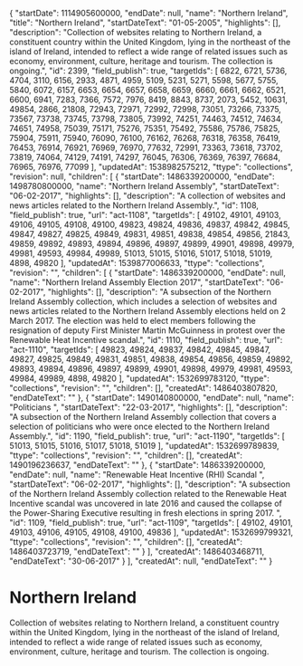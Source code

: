 {
  "startDate": 1114905600000, 
  "endDate": null, 
  "name": "Northern Ireland", 
  "title": "Northern Ireland", 
  "startDateText": "01-05-2005", 
  "highlights": [], 
  "description": "Collection of websites relating to Northern Ireland, a constituent country within the United Kingdom, lying in the northeast of the island of Ireland, intended to reflect a wide range of related issues such as economy, environment, culture, heritage and tourism. The collection is ongoing.", 
  "id": 2399, 
  "field_publish": true, 
  "targetIds": [
    6822, 
    6721, 
    5736, 
    4704, 
    3110, 
    6156, 
    2933, 
    4871, 
    4959, 
    5109, 
    5231, 
    5271, 
    5598, 
    5677, 
    5755, 
    5840, 
    6072, 
    6157, 
    6653, 
    6654, 
    6657, 
    6658, 
    6659, 
    6660, 
    6661, 
    6662, 
    6521, 
    6600, 
    6941, 
    7283, 
    7366, 
    7572, 
    7976, 
    8419, 
    8843, 
    8737, 
    2073, 
    5452, 
    10631, 
    49854, 
    2866, 
    21808, 
    72943, 
    72971, 
    72992, 
    72998, 
    73051, 
    73266, 
    73375, 
    73567, 
    73738, 
    73745, 
    73798, 
    73805, 
    73992, 
    74251, 
    74463, 
    74512, 
    74634, 
    74651, 
    74958, 
    75039, 
    75171, 
    75276, 
    75351, 
    75492, 
    75586, 
    75786, 
    75825, 
    75904, 
    75911, 
    75940, 
    76090, 
    76100, 
    76162, 
    76268, 
    76318, 
    76358, 
    76419, 
    76453, 
    76914, 
    76921, 
    76969, 
    76970, 
    77632, 
    72991, 
    73363, 
    73618, 
    73702, 
    73819, 
    74064, 
    74129, 
    74191, 
    74297, 
    76045, 
    76306, 
    76369, 
    76397, 
    76684, 
    76965, 
    76976, 
    77099
  ], 
  "updatedAt": 1538982575212, 
  "ttype": "collections", 
  "revision": null, 
  "children": [
    {
      "startDate": 1486339200000, 
      "endDate": 1498780800000, 
      "name": "Northern Ireland Assembly", 
      "startDateText": "06-02-2017", 
      "highlights": [], 
      "description": "A collection of websites and news articles related to the Northern Ireland Assembly.", 
      "id": 1108, 
      "field_publish": true, 
      "url": "act-1108", 
      "targetIds": [
        49102, 
        49101, 
        49103, 
        49106, 
        49105, 
        49108, 
        49100, 
        49823, 
        49824, 
        49836, 
        49837, 
        49842, 
        49845, 
        49847, 
        49827, 
        49825, 
        49849, 
        49831, 
        49851, 
        49838, 
        49854, 
        49856, 
        21843, 
        49859, 
        49892, 
        49893, 
        49894, 
        49896, 
        49897, 
        49899, 
        49901, 
        49898, 
        49979, 
        49981, 
        49593, 
        49984, 
        49989, 
        51013, 
        51015, 
        51016, 
        51017, 
        51018, 
        51019, 
        4898, 
        49820
      ], 
      "updatedAt": 1539877006633, 
      "ttype": "collections", 
      "revision": "", 
      "children": [
        {
          "startDate": 1486339200000, 
          "endDate": null, 
          "name": "Northern Ireland Assembly Election 2017", 
          "startDateText": "06-02-2017", 
          "highlights": [], 
          "description": "A subsection of the Northern Ireland Assembly collection, which includes a selection of websites and news articles related to the Northern Ireland Assembly elections held on 2 March 2017. The election was held to elect members following the resignation of deputy First Minister Martin McGuinness in protest over the Renewable Heat Incentive scandal.", 
          "id": 1110, 
          "field_publish": true, 
          "url": "act-1110", 
          "targetIds": [
            49823, 
            49824, 
            49837, 
            49842, 
            49845, 
            49847, 
            49827, 
            49825, 
            49849, 
            49831, 
            49851, 
            49838, 
            49854, 
            49856, 
            49859, 
            49892, 
            49893, 
            49894, 
            49896, 
            49897, 
            49899, 
            49901, 
            49898, 
            49979, 
            49981, 
            49593, 
            49984, 
            49989, 
            4898, 
            49820
          ], 
          "updatedAt": 1532699783120, 
          "ttype": "collections", 
          "revision": "", 
          "children": [], 
          "createdAt": 1486403807820, 
          "endDateText": ""
        }, 
        {
          "startDate": 1490140800000, 
          "endDate": null, 
          "name": "Politicians ", 
          "startDateText": "22-03-2017", 
          "highlights": [], 
          "description": "A subsection of the Northern Ireland Assembly collection that covers a selection of politicians who were once elected to the Northern Ireland Assembly.", 
          "id": 1190, 
          "field_publish": true, 
          "url": "act-1190", 
          "targetIds": [
            51013, 
            51015, 
            51016, 
            51017, 
            51018, 
            51019
          ], 
          "updatedAt": 1532699789839, 
          "ttype": "collections", 
          "revision": "", 
          "children": [], 
          "createdAt": 1490196236637, 
          "endDateText": ""
        }, 
        {
          "startDate": 1486339200000, 
          "endDate": null, 
          "name": "Renewable Heat Incentive (RHI) Scandal ", 
          "startDateText": "06-02-2017", 
          "highlights": [], 
          "description": "A subsection of the Northern Ireland Assembly collection related to the Renewable Heat Incentive scandal was uncovered in late 2016 and caused the collapse of the Power-Sharing Executive resulting in fresh elections in spring 2017. ", 
          "id": 1109, 
          "field_publish": true, 
          "url": "act-1109", 
          "targetIds": [
            49102, 
            49101, 
            49103, 
            49106, 
            49105, 
            49108, 
            49100, 
            49836
          ], 
          "updatedAt": 1532699799321, 
          "ttype": "collections", 
          "revision": "", 
          "children": [], 
          "createdAt": 1486403723719, 
          "endDateText": ""
        }
      ], 
      "createdAt": 1486403468711, 
      "endDateText": "30-06-2017"
    }
  ], 
  "createdAt": null, 
  "endDateText": ""
}

# Northern Ireland

Collection of websites relating to Northern Ireland, a constituent country within the United Kingdom, lying in the northeast of the island of Ireland, intended to reflect a wide range of related issues such as economy, environment, culture, heritage and tourism. The collection is ongoing.